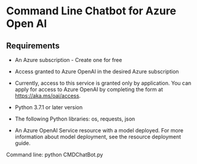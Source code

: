 # Command Line Chatbot for Azure Open AI

## Requirements

* An Azure subscription - Create one for free

* Access granted to Azure OpenAI in the desired Azure subscription

* Currently, access to this service is granted only by application. You can apply for access to Azure OpenAI by completing the form at https://aka.ms/oai/access.

* Python 3.7.1 or later version

* The following Python libraries: os, requests, json

* An Azure OpenAI Service resource with a model deployed. For more information about model deployment, see the resource deployment guide.


Command line: python CMDChatBot.py
